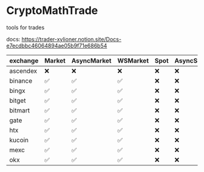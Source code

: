 # CryptoMathTrade
tools for trades

docs: https://trader-xylioner.notion.site/Docs-e7ecdbbc46064894ae05b9f71e686b54

| exchange | Market | AsyncMarket | WSMarket | Spot | AsyncSpot | WSSpot | Account | AsyncAccount | WSAccount |
|----------|--------|-------------|----------|------|-----------|--------|---------|--------------|-----------|
| ascendex | ❌      | ❌           | ❌        | ❌    | ❌         | ❌      | ❌       | ❌            | ❌         |
| binance  | ✅      | ✅           | ✅        | ❌    | ❌         | ❌      | ✅       | ✅            | ❌         |
| bingx    | ✅      | ✅           | ✅        | ❌    | ❌         | ❌      | ✅       | ✅            | ❌         |
| bitget   | ✅      | ✅           | ✅        | ❌    | ❌         | ❌      | ✅       | ✅            | ❌         |
| bitmart  | ✅      | ✅           | ✅        | ❌    | ❌         | ❌      | ✅       | ✅            | ❌         |
| gate     | ✅      | ✅           | ✅        | ❌    | ❌         | ❌      | ✅       | ✅            | ❌         |
| htx      | ✅      | ✅           | ✅        | ❌    | ❌         | ❌      | ❌       | ❌            | ❌         |
| kucoin   | ✅      | ✅           | ✅        | ❌    | ❌         | ❌      | ✅       | ✅            | ❌         |
| mexc     | ✅      | ✅           | ✅        | ❌    | ❌         | ❌      | ✅       | ✅            | ❌         |
| okx      | ✅      | ✅           | ✅        | ❌    | ❌         | ❌      | ❌       | ❌            | ❌         |
